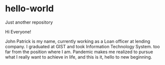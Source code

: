 # hello-world
Just another repository

Hi Everyone!

John Patrick is my name, currently working as a Loan officer at lending company.
I graduated at GIST and took Information Technology System.
too far from the position where I am.
Pandemic makes me realized to pursue what I really want to achieve in life,
and this is it, hello to new beginning.
